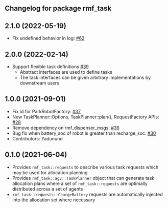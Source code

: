 ## Changelog for package rmf_task

2.1.0 (2022-05-19)
------------------
* Fix undefined behavior in log: [#62](https://github.com/open-rmf/rmf_task/pull/62)

2.0.0 (2022-02-14)
------------------
* Support flexible task definitions [#39](https://github.com/open-rmf/rmf_task/pull/39)
  * Abstract interfaces are used to define tasks
  * The task interfaces can be given arbitrary implementations by downstream users

1.0.0 (2021-09-01)
------------------
* Fix id for ParkRobotFactory: [#37](https://github.com/open-rmf/rmf_task/issues/37)
* New TaskPlanner::Options, TaskPlanner::plan(), RequestFactory APIs: [#28](https://github.com/open-rmf/rmf_task/issues/28)
* Remove dependency on rmf_dispenser_msgs: [#36](https://github.com/open-rmf/rmf_task/issues/36)
* Bug fix when battery_soc of robot is greater than recharge_soc: [#30](https://github.com/open-rmf/rmf_task/issues/30)
* Contributors: Yadunund

0.1.0 (2021-06-04)
------------------
* Provides `rmf_task::requests` to describe various task requests which may be used for allocation planning
* Provides `rmf_task::agv::TaskPlanner` object that can generate task allocation plans where a set of `rmf_task::requests` are optimally distributed across a set of agents
* `rmf_task::requests::ChargeBattery` requests are automatically injected into the allocation set where necessary
